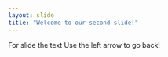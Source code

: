```yaml
---
layout: slide
title: "Welcome to our second slide!"
---
```

For slide the text
Use the left arrow to go back!

